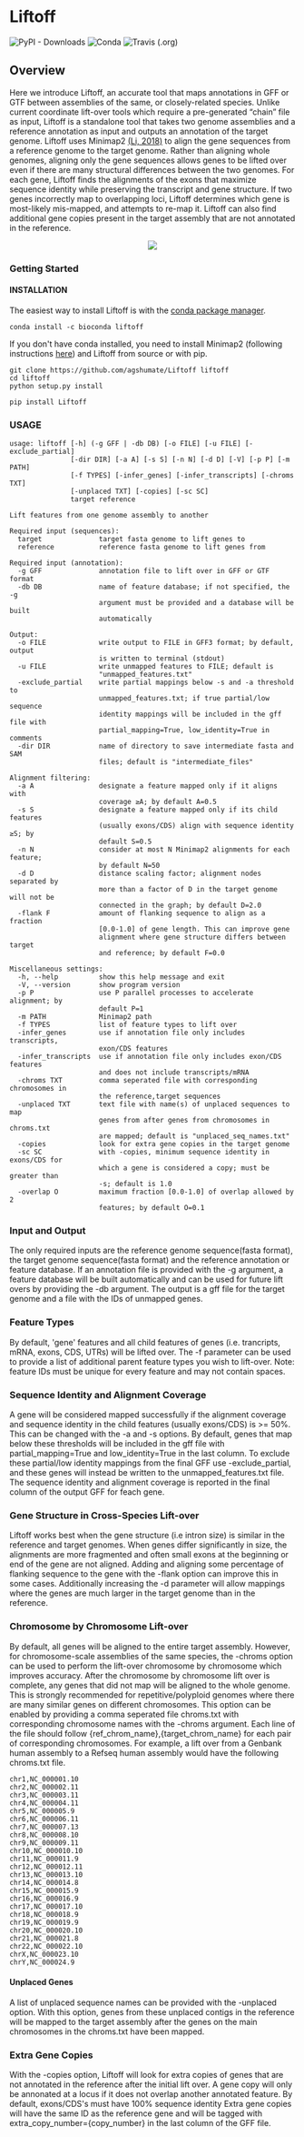 # Liftoff
![PyPI - Downloads](https://img.shields.io/pypi/dm/liftoff?style=plastic)
![Conda](https://img.shields.io/conda/dn/bioconda/liftoff?label=bioconda-install&style=plastic)
![Travis (.org)](https://img.shields.io/travis/agshumate/liftoff?style=plastic)

## Overview
Here we introduce Liftoff, an accurate tool that maps annotations in GFF or GTF between assemblies of the same, or closely-related species. Unlike current coordinate lift-over tools which require a pre-generated “chain” file as input, Liftoff is a standalone tool that takes two genome assemblies and a reference annotation as input and outputs an annotation of the target genome. Liftoff uses Minimap2 [(Li, 2018)](https://academic.oup.com/bioinformatics/article/34/18/3094/4994778) to align the gene sequences from a reference genome to the target genome. Rather than aligning whole genomes, aligning only the gene sequences allows genes to be lifted over even if there are many structural differences between the two genomes. For each gene, Liftoff finds the alignments of the exons that maximize sequence identity while preserving the transcript and gene structure.  If two genes incorrectly map to overlapping loci, Liftoff determines which gene is most-likely mis-mapped, and attempts to re-map it. Liftoff can also find additional gene copies present in the target assembly that are not annotated in the reference. 

<p align="center">
  <img src="https://user-images.githubusercontent.com/29218752/84577010-d0e34680-ad86-11ea-89a2-1638b970dcad.jpg">
</p>

### Getting Started

#### INSTALLATION

The easiest way to install Liftoff is with the [conda package manager](https://docs.conda.io/en/latest/).

```
conda install -c bioconda liftoff
```

If you don't have conda installed, you need to install Minimap2 (following instructions [here](https://github.com/lh3/minimap2/releases/tag/v2.17)) and Liftoff from source or with pip.

```
git clone https://github.com/agshumate/Liftoff liftoff 
cd liftoff
python setup.py install
```
```
pip install Liftoff
```


### USAGE
```
usage: liftoff [-h] (-g GFF | -db DB) [-o FILE] [-u FILE] [-exclude_partial]
               [-dir DIR] [-a A] [-s S] [-n N] [-d D] [-V] [-p P] [-m PATH]
               [-f TYPES] [-infer_genes] [-infer_transcripts] [-chroms TXT]
               [-unplaced TXT] [-copies] [-sc SC]
               target reference

Lift features from one genome assembly to another

Required input (sequences):
  target              target fasta genome to lift genes to
  reference           reference fasta genome to lift genes from

Required input (annotation):
  -g GFF              annotation file to lift over in GFF or GTF format
  -db DB              name of feature database; if not specified, the -g
                      argument must be provided and a database will be built
                      automatically

Output:
  -o FILE             write output to FILE in GFF3 format; by default, output
                      is written to terminal (stdout)
  -u FILE             write unmapped features to FILE; default is
                      "unmapped_features.txt"
  -exclude_partial    write partial mappings below -s and -a threshold to
                      unmapped_features.txt; if true partial/low sequence
                      identity mappings will be included in the gff file with
                      partial_mapping=True, low_identity=True in comments
  -dir DIR            name of directory to save intermediate fasta and SAM
                      files; default is "intermediate_files"

Alignment filtering:
  -a A                designate a feature mapped only if it aligns with
                      coverage ≥A; by default A=0.5
  -s S                designate a feature mapped only if its child features
                      (usually exons/CDS) align with sequence identity ≥S; by
                      default S=0.5
  -n N                consider at most N Minimap2 alignments for each feature;
                      by default N=50
  -d D                distance scaling factor; alignment nodes separated by
                      more than a factor of D in the target genome will not be
                      connected in the graph; by default D=2.0
  -flank F            amount of flanking sequence to align as a fraction
                      [0.0-1.0] of gene length. This can improve gene
                      alignment where gene structure differs between target
                      and reference; by default F=0.0

Miscellaneous settings:
  -h, --help          show this help message and exit
  -V, --version       show program version
  -p P                use P parallel processes to accelerate alignment; by
                      default P=1
  -m PATH             Minimap2 path
  -f TYPES            list of feature types to lift over
  -infer_genes        use if annotation file only includes transcripts,
                      exon/CDS features
  -infer_transcripts  use if annotation file only includes exon/CDS features
                      and does not include transcripts/mRNA
  -chroms TXT         comma seperated file with corresponding chromosomes in
                      the reference,target sequences
  -unplaced TXT       text file with name(s) of unplaced sequences to map
                      genes from after genes from chromosomes in chroms.txt
                      are mapped; default is "unplaced_seq_names.txt"
  -copies             look for extra gene copies in the target genome
  -sc SC              with -copies, minimum sequence identity in exons/CDS for
                      which a gene is considered a copy; must be greater than
                      -s; default is 1.0
  -overlap O          maximum fraction [0.0-1.0] of overlap allowed by 2
                      features; by default O=0.1
```
### Input and Output
The only required inputs are the reference genome sequence(fasta format), the target genome sequence(fasta format) and the reference annotation or feature database. If an annotation file is provided with the -g argument, a feature database will be built automatically and can be used for future lift overs by providing the -db argument. The output is a gff file for the target genome and a file with the IDs of unmapped genes. 

### Feature Types
By default, 'gene' features and all child features of genes (i.e. trancripts, mRNA, exons, CDS, UTRs) will be lifted over. The -f parameter can be used to provide a list of additional parent feature types you wish to lift-over. Note: feature IDs must be unique for every feature and may not contain spaces. 

### Sequence Identity and Alignment Coverage
A gene will be considered mapped successfully if the alignment coverage and sequence identity in the child features (usually exons/CDS) is >= 50%. This can be changed with the -a and -s options. By default, genes that map below these thresholds will be included in the gff file with partial_mapping=True and low_identity=True in the last column. To exclude these partial/low identity mappings from the final GFF use -exclude_partial, and these genes will instead be written to the unmapped_features.txt file. The sequence identity and alignment coverage is reported in the final column of the output GFF for feach gene. 

### Gene Structure in Cross-Species Lift-over
Liftoff works best when the gene structure (i.e intron size) is similar in the reference and target genomes. When genes differ significantly in size, the alignments are more fragmented and often small exons at the beginning or end of the gene are not aligned. Adding and aligning some percentage of flanking sequence to the gene with the -flank option can improve this in some cases. Additionally increasing the -d parameter will allow mappings where the genes are much larger in the target genome than in the reference. 

### Chromosome by Chromosome Lift-over
By default, all genes will be aligned to the entire target assembly. However, for chromosome-scale assemblies of the same species, the -chroms option can be used to perform the lift-over chromosome by chromosome which improves accuracy. After the chromosome by chromosome lift over is complete, any genes that did not map will be aligned to the whole genome. This is strongly recommended for repetitive/polyploid genomes where there are many similar genes on different chromosomes. This option can be enabled by providing a  comma seperated file chroms.txt with corresponding chromosome names with the -chroms argument. Each line of the file should follow {ref_chrom_name},{target_chrom_name} for each pair of corresponding chromosomes. For example, a lift over from a Genbank human assembly to a Refseq human assembly would have the following chroms.txt file. 
 ```
chr1,NC_000001.10
chr2,NC_000002.11
chr3,NC_000003.11
chr4,NC_000004.11
chr5,NC_000005.9
chr6,NC_000006.11
chr7,NC_000007.13
chr8,NC_000008.10
chr9,NC_000009.11
chr10,NC_000010.10
chr11,NC_000011.9
chr12,NC_000012.11
chr13,NC_000013.10
chr14,NC_000014.8
chr15,NC_000015.9
chr16,NC_000016.9
chr17,NC_000017.10
chr18,NC_000018.9
chr19,NC_000019.9
chr20,NC_000020.10
chr21,NC_000021.8
chr22,NC_000022.10
chrX,NC_000023.10
chrY,NC_000024.9
```

#### Unplaced Genes
A list of unplaced sequence names can be provided with the -unplaced option. With this option, genes from these unplaced contigs in the reference will be mapped to the target assembly after the genes on the main chromosomes in the chroms.txt have been mapped. 


### Extra Gene Copies
With the -copies option, Liftoff will look for extra copies of genes that are not annotated in the reference after the initial lift over. A gene copy will only be annonated at a locus if it does not overlap another annotated feature. By default, exons/CDS's must have 100% sequence identity Extra gene copies will have the same ID as the reference gene and will be tagged with extra_copy_number={copy_number} in the last column of the GFF file. 

